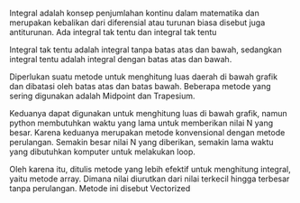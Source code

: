 Integral adalah konsep penjumlahan kontinu dalam matematika dan merupakan kebalikan dari diferensial atau turunan biasa disebut juga antiturunan. Ada integral tak tentu dan integral tak tentu

Integral tak tentu adalah integral tanpa batas atas dan bawah, sedangkan integral tentu adalah integral dengan batas atas dan bawah.

Diperlukan suatu metode untuk menghitung luas daerah di bawah grafik dan dibatasi oleh batas atas dan batas bawah. Beberapa metode yang sering digunakan adalah Midpoint dan Trapesium.

Keduanya dapat digunakan untuk menghitung luas di bawah grafik, namun python membutuhkan waktu yang lama untuk memberikan nilai N yang besar. Karena keduanya merupakan metode konvensional dengan metode perulangan. Semakin besar nilai N yang diberikan, semakin lama waktu yang dibutuhkan komputer untuk melakukan loop.

Oleh karena itu, ditulis metode yang lebih efektif untuk menghitung integral, yaitu metode array. Dimana nilai diurutkan dari nilai terkecil hingga terbesar tanpa perulangan. Metode ini disebut Vectorized
